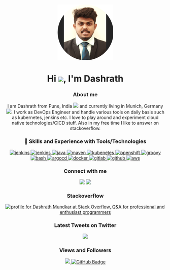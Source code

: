 <p align="center">
   <a href="https://git-scm.com/" target="_blank"> <img src="https://github.com/DashrathMundkar/dashrathmundkar.github.io/blob/main/imageedit_1_2656207131.png" alt="jenkins" width="175" height="175"/> </a>
</p>

<h1 align="center">Hi <img src="https://raw.githubusercontent.com/MartinHeinz/MartinHeinz/master/wave.gif" width="30px">, I'm Dashrath</h1>

<h3 align="center"> About me </h3>
<p align="center"> I am Dashrath from Pune, India <img src="https://img.icons8.com/color/15/000000/india.png"/> and currently living in Munich, Germany <img src="https://img.icons8.com/color/15/000000/germany.png"/>. I work as DevOps Engineer and handle various tools on daily basis such as kubernetes, jenkins etc. I love to play around and experiment cloud native technologies/CICD stuff. Also in my free time I like to answer on stackoverflow.</p>

<h3 align="center"> 🚀 Skills and Experience with Tools/Technologies </h3>
<p align="center"> 
    <a href="https://www.jenkins.io" target="_blank"> <img src="https://www.vectorlogo.zone/logos/jenkins/jenkins-icon.svg" alt="jenkins" width="50"       height="50"/> </a>
    <a href="https://git-scm.com/" target="_blank"> <img src="https://img.icons8.com/color/48/000000/git.png" alt="jenkins" width="50" height="50"/> </a>
    <a href="https://www.java.com" target="_blank"> <img src="https://img.icons8.com/color/48/000000/java-coffee-cup-logo.png" alt="java" width="50"       height="50"/> </a>
    <a href="https://maven.apache.org/" target="_blank"> <img src="https://roufid.com/wp-content/uploads/2016/05/eyecatch-maven.png" alt="maven" width="50" height="50"/> </a>
    <a href="https://kubernetes.io" target="_blank"> <img src="https://img.icons8.com/color/48/000000/kubernetes.png" alt="kubenetes" width="50" height="50"/> </a>
    <a href="https://www.redhat.com/en/technologies/cloud-computing/openshift" target="_blank"> <img src="https://uploads-ssl.webflow.com/5dfc5162b82831ac5bbb9872/5e4ff01ebdf7f3589fa7bcd3_OpenShift-LogoType.svg.png" alt="openshift" width="50" height="60"/> </a>
    <a href="https://groovy-lang.org/" target="_blank"> <img src="https://upload.wikimedia.org/wikipedia/commons/thumb/3/36/Groovy-logo.svg/1200px-Groovy-logo.svg.png"  alt="groovy" width="50" height="50"/> </a>  
    <a href="https://opensource.com/article/19/10/programming-bash-syntax-tools" target="_blank"> <img src="https://www.linuxjournal.com/sites/default/files/styles/wide_thumbnail/public/nodeimage/story/bash-icon.png?itok=-wUXQ14l" alt="bash" width="60" height="40"/> </a>  
   <a href="https://argo-cd.readthedocs.io/en/stable/" target="_blank"> <img src="https://encrypted-tbn0.gstatic.com/images?q=tbn:ANd9GcQMTYHUSnd_ij0PHUmheMQiI8wRIvAi_v329lcx1ku0F5zwT8MeSMBvTWXzb0uHYYlu6Co&usqp=CAU"  alt="argocd" width="50" height="50"/> </a>  
   <a href="https://docker.com" target="_blank"> <img src="https://img.icons8.com/color/48/000000/docker.png" alt="docker" width="50" height="50"/> </a>
   <a href="https://gitlab.com" target="_blank"> <img src="https://img.icons8.com/color/48/000000/gitlab.png" alt="gitlab" width="50" height="50"/> </a>
   <a href="https://github.com" target="_blank"> <img src="https://img.icons8.com/color/48/000000/github.png" alt="github" width="50" height="50"/> </a>
   <a href="https://aws.amazon.com/" target="_blank"> <img src="https://www.consoleconnect.com/wp-content/uploads/2019/07/amazon-web-services-cloud.svg" alt="aws" width="55" height="55"/> </a>
</p>

<h3 align="center"> Connect with me </h3>
<p align="center">
<a href = "https://www.linkedin.com/in/dashrathmundkar/"><img src="https://img.icons8.com/fluent/48/000000/linkedin.png"/></a>
<a href = "https://twitter.com/dash_mundkar18"><img src="https://img.icons8.com/fluent/48/000000/twitter.png"/></a>
</p>

<h3 align="center"> Stackoverflow </h3>
<p align="center">
<a href="https://stackoverflow.com/users/8053714/dashrath-mundkar"><img src="https://stackoverflow.com/users/flair/8053714.png" width="200" height="58" alt="profile for Dashrath Mundkar at Stack Overflow, Q&amp;A for professional and enthusiast programmers" title="profile for Dashrath Mundkar at Stack Overflow, Q&amp;A for professional and enthusiast programmers"></a>
</p>

<h3 align="center"> Latest Tweets on Twitter </h3>
<p align="center">
<img src ="https://github-readme-twitter.gazf.vercel.app/api?id=dash_mundkar18&layout=wide"/> 
</p>

<h3 align="center"> Views and Followers  </h3>
<p align="center">
<a href="https://github.com/Meghna-DAS/github-profile-views-counter">
    <img src="https://komarev.com/ghpvc/?username=DashrathMundkar">
</a>
<a href="https://github.com/DashrathMundkar?tab=followers"><img src="https://img.shields.io/github/followers/DashrathMundkar?label=Followers&style=social" alt="GitHub Badge"></a>
</p>
